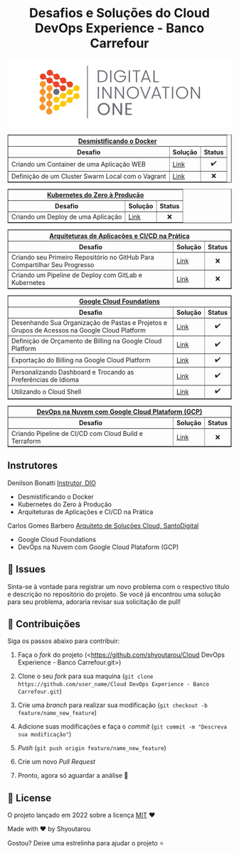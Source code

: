 <h1 align="center">Desafios e Soluções do Cloud DevOps Experience - Banco Carrefour</h1>
 
<!--Banner session-->
<p align="center">
  <img src="./assets/banner.png" alt="DIO" tittle="Digital Innovation One">
</p>


<div align="left">
	<!-- Desmistificando o Docker -->
	<table border=1>
		<tr>
			<th colspan="3"><a href="https://github.com/shyoutarou/Cloud-DevOps-Experience---Banco-Carrefour/tree/master/Desafios/DevOps%20na%20Nuvem%20com%20Google%20Cloud%20Plataform%20(GCP)">Desmistificando o Docker</a></th>
		</tr>
		<tr>
			<th>Desafio</th>
			<th>Solução</th>
			<th>Status</th>
		</tr>
		<tr>
			<td>Criando um Container de uma Aplicação WEB</td>
			<td><a href="https://github.com/shyoutarou/Cloud-DevOps-Experience---Banco-Carrefour/tree/master/Desafios/Desmistificando%20o%20Docker/Criando%20um%20Container%20de%20uma%20Aplica%C3%A7%C3%A3o%20WEB">Link</a></td>
			<td align="center">✔️</td>
		</tr>   
		<tr>
			<td>Definição de um Cluster Swarm Local com o Vagrant</td>
			<td><a href="https://github.com/shyoutarou/Cloud-DevOps-Experience---Banco-Carrefour/tree/master/Desafios/DevOps%20na%20Nuvem%20com%20Google%20Cloud%20Plataform%20(GCP)/Criando%20Pipeline%20de%20CICD%20com%20Cloud%20Build%20e%20Terraform">Link</a></td>
			<td align="center">❌</td>
		</tr> 		
	</table>
	<!-- Kubernetes do Zero à Produção -->
	<table border=1>
		<tr>
			<th colspan="3"><a href="https://github.com/shyoutarou/Cloud-DevOps-Experience---Banco-Carrefour/tree/master/Desafios/DevOps%20na%20Nuvem%20com%20Google%20Cloud%20Plataform%20(GCP)">Kubernetes do Zero à Produção</a></th>
		</tr>
		<tr>
			<th>Desafio</th>
			<th>Solução</th>
			<th>Status</th>
		</tr>
		<tr>
			<td>Criando um Deploy de uma Aplicação</td>
			<td><a href="https://github.com/shyoutarou/Cloud-DevOps-Experience---Banco-Carrefour/tree/master/Desafios/DevOps%20na%20Nuvem%20com%20Google%20Cloud%20Plataform%20(GCP)/Criando%20Pipeline%20de%20CICD%20com%20Cloud%20Build%20e%20Terraform">Link</a></td>
			<td align="center">❌</td>
		</tr>               
	</table>
	<!-- Arquiteturas de Aplicações e CI/CD na Prática -->
	<table border=1>
		<tr>
			<th colspan="3"><a href="https://github.com/shyoutarou/Cloud-DevOps-Experience---Banco-Carrefour/tree/master/Desafios/DevOps%20na%20Nuvem%20com%20Google%20Cloud%20Plataform%20(GCP)">Arquiteturas de Aplicações e CI/CD na Prática</a></th>
		</tr>
		<tr>
			<th>Desafio</th>
			<th>Solução</th>
			<th>Status</th>
		</tr>
		<tr>
			<td>Criando seu Primeiro Repositório no GitHub Para Compartilhar Seu Progresso</td>
			<td><a href="https://github.com/shyoutarou/Cloud-DevOps-Experience---Banco-Carrefour/tree/master/Desafios/DevOps%20na%20Nuvem%20com%20Google%20Cloud%20Plataform%20(GCP)/Criando%20Pipeline%20de%20CICD%20com%20Cloud%20Build%20e%20Terraform">Link</a></td>
			<td align="center">❌</td>
		</tr>  
		<tr>
			<td>Criando um Pipeline de Deploy com GitLab e Kubernetes</td>
			<td><a href="https://github.com/shyoutarou/Cloud-DevOps-Experience---Banco-Carrefour/tree/master/Desafios/DevOps%20na%20Nuvem%20com%20Google%20Cloud%20Plataform%20(GCP)/Criando%20Pipeline%20de%20CICD%20com%20Cloud%20Build%20e%20Terraform">Link</a></td>
			<td align="center">❌</td>
		</tr> 		
	</table>	
	<!-- Google Cloud Foundations -->
	<table border=1>
		<tr>
			<th colspan="3"><a href="https://github.com/shyoutarou/Cloud-DevOps-Experience---Banco-Carrefour/tree/master/Desafios/Google%20Cloud%20Foundations">Google Cloud Foundations</a></th>
		</tr>
		<tr>
			<th>Desafio</th>
			<th>Solução</th>
			<th>Status</th>
		</tr>
		<tr>
			<td>Desenhando Sua Organização de Pastas e Projetos e Grupos de Acessos na Google Cloud Platform</td>
			<td><a href="https://github.com/shyoutarou/Cloud-DevOps-Experience---Banco-Carrefour/tree/master/Desafios/Google%20Cloud%20Foundations/Desenhando%20Sua%20Organiza%C3%A7%C3%A3o%20de%20Pastas%20e%20Projetos%20e%20Grupos%20de%20Acessos%20na%20Google%20Cloud%20Platform">Link</a></td>
			<td align="center">✔️</td>
		</tr>
		<tr>
			<td>Definição de Orçamento de Billing na Google Cloud Platform</td>
			<td><a href="https://github.com/shyoutarou/Cloud-DevOps-Experience---Banco-Carrefour/tree/master/Desafios/Google%20Cloud%20Foundations/Defini%C3%A7%C3%A3o%20de%20Or%C3%A7amento%20de%20Billing%20na%20Google%20Cloud%20Platform">Link</a></td>
			<td align="center">✔️</td>
		</tr>
		<tr>
			<td>Exportação do Billing na Google Cloud Platform</td>
			<td><a href="https://github.com/shyoutarou/Cloud-DevOps-Experience---Banco-Carrefour/tree/master/Desafios/Google%20Cloud%20Foundations/Exporta%C3%A7%C3%A3o%20do%20Billing%20na%20Google%20Cloud%20Platform">Link</a></td>
			<td align="center">✔️</td>
		</tr>
		<tr>
			<td>Personalizando Dashboard e Trocando as Preferências de Idioma</td>
			<td><a href="https://github.com/shyoutarou/Cloud-DevOps-Experience---Banco-Carrefour/tree/master/Desafios/Google%20Cloud%20Foundations/Personalizando%20Dashboard%20e%20Trocando%20as%20Prefer%C3%AAncias%20de%20Idioma">Link</a></td>
			<td align="center">✔️</td>
		</tr>
		<tr>
			<td>Utilizando o Cloud Shell</td>
			<td><a href="https://github.com/shyoutarou/Cloud-DevOps-Experience---Banco-Carrefour/tree/master/Desafios/Google%20Cloud%20Foundations/Utilizando%20o%20Cloud%20Shell">Link</a></td>
			<td align="center">✔️</td>
		</tr>
	</table>          
	<!-- DevOps na Nuvem com Google Cloud Plataform (GCP) -->
	<table border=1>
		<tr>
			<th colspan="3"><a href="https://github.com/shyoutarou/Cloud-DevOps-Experience---Banco-Carrefour/tree/master/Desafios/DevOps%20na%20Nuvem%20com%20Google%20Cloud%20Plataform%20(GCP)">DevOps na Nuvem com Google Cloud Plataform (GCP)</a></th>
		</tr>
		<tr>
			<th>Desafio</th>
			<th>Solução</th>
			<th>Status</th>
		</tr>
		<tr>
			<td>Criando Pipeline de CI/CD com Cloud Build e Terraform</td>
			<td><a href="https://github.com/shyoutarou/Cloud-DevOps-Experience---Banco-Carrefour/tree/master/Desafios/DevOps%20na%20Nuvem%20com%20Google%20Cloud%20Plataform%20(GCP)/Criando%20Pipeline%20de%20CICD%20com%20Cloud%20Build%20e%20Terraform">Link</a></td>
			<td align="center">❌</td>
		</tr>               
	</table>
</div>

## Instrutores 

Denilson Bonatti 
[Instrutor, DIO](https://www.linkedin.com/in/denilson-bonatti-54a14529/?original_referer=)
- Desmistificando o Docker
- Kubernetes do Zero à Produção
- Arquiteturas de Aplicações e CI/CD na Prática

Carlos Gomes Barbero 
[Arquiteto de Soluções Cloud, SantoDigital](https://br.linkedin.com/in/carlosrgbarbero?trk=people-guest_people_search-card)
- Google Cloud Foundations
- DevOps na Nuvem com Google Cloud Plataform (GCP)

## 🐛 Issues

Sinta-se à vontade para registrar um novo problema com o respectivo título e descrição no repositório do projeto. Se você já encontrou uma solução para seu problema, adoraria revisar sua solicitação de pull!

## 🤝 Contribuições

Siga os passos abaixo para contribuir:

1. Faça o *fork* do projeto (<https://github.com/shyoutarou/Cloud DevOps Experience - Banco Carrefour.git>)

2. Clone o seu *fork* para sua maquína (`git clone https://github.com/user_name/Cloud DevOps Experience - Banco Carrefour.git`)

3. Crie uma *branch* para realizar sua modificação (`git checkout -b feature/name_new_feature`)

4. Adicione suas modificações e faça o *commit* (`git commit -m "Descreva sua modificação"`)

5. *Push* (`git push origin feature/name_new_feature`)

6. Crie um novo *Pull Request*

7. Pronto, agora só aguardar a análise 🚀 

## 📜 License

O projeto lançado em 2022 sobre a licença [MIT](./LICENSE) ❤️ 

Made with ♥ by Shyoutarou

Gostou? Deixe uma estrelinha para ajudar o projeto ⭐
